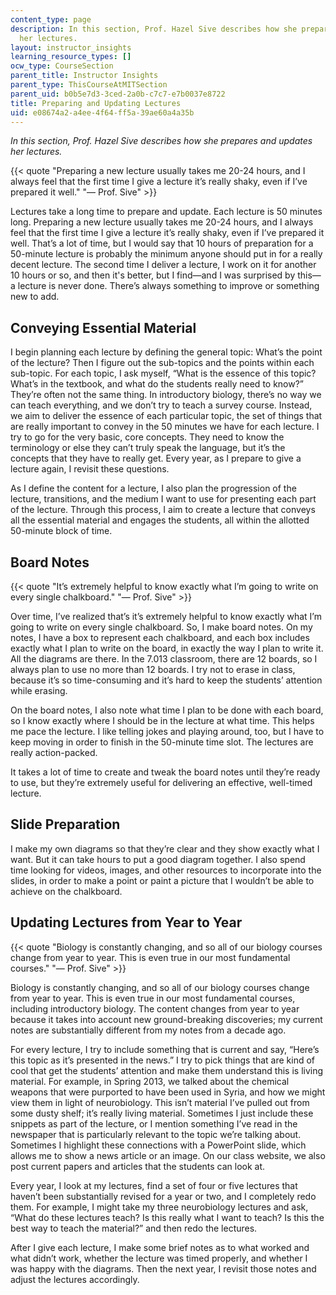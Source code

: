 ```yaml
---
content_type: page
description: In this section, Prof. Hazel Sive describes how she prepares and updates
  her lectures.
layout: instructor_insights
learning_resource_types: []
ocw_type: CourseSection
parent_title: Instructor Insights
parent_type: ThisCourseAtMITSection
parent_uid: b0b5e7d3-3ced-2a0b-c7c7-e7b0037e8722
title: Preparing and Updating Lectures
uid: e08674a2-a4ee-4f64-ff5a-39ae60a4a35b
---
```


_In this section, Prof. Hazel Sive describes how she prepares and updates her lectures._

{{< quote "Preparing a new lecture usually takes me 20-24 hours, and I always feel that the first time I give a lecture it’s really shaky, even if I’ve prepared it well." "— Prof. Sive" >}}

Lectures take a long time to prepare and update. Each lecture is 50 minutes long. Preparing a new lecture usually takes me 20-24 hours, and I always feel that the first time I give a lecture it’s really shaky, even if I’ve prepared it well. That’s a lot of time, but I would say that 10 hours of preparation for a 50-minute lecture is probably the minimum anyone should put in for a really decent lecture. The second time I deliver a lecture, I work on it for another 10 hours or so, and then it's better, but I find—and I was surprised by this—a lecture is never done. There’s always something to improve or something new to add.

Conveying Essential Material
----------------------------

I begin planning each lecture by defining the general topic: What’s the point of the lecture? Then I figure out the sub-topics and the points within each sub-topic. For each topic, I ask myself, “What is the essence of this topic? What’s in the textbook, and what do the students really need to know?” They’re often not the same thing. In introductory biology, there’s no way we can teach everything, and we don’t try to teach a survey course. Instead, we aim to deliver the essence of each particular topic, the set of things that are really important to convey in the 50 minutes we have for each lecture. I try to go for the very basic, core concepts. They need to know the terminology or else they can’t truly speak the language, but it’s the concepts that they have to really get. Every year, as I prepare to give a lecture again, I revisit these questions.

As I define the content for a lecture, I also plan the progression of the lecture, transitions, and the medium I want to use for presenting each part of the lecture. Through this process, I aim to create a lecture that conveys all the essential material and engages the students, all within the allotted 50-minute block of time.

Board Notes
-----------

{{< quote "It’s extremely helpful to know exactly what I’m going to write on every single chalkboard." "— Prof. Sive" >}}

Over time, I’ve realized that’s it’s extremely helpful to know exactly what I’m going to write on every single chalkboard. So, I make board notes. On my notes, I have a box to represent each chalkboard, and each box includes exactly what I plan to write on the board, in exactly the way I plan to write it. All the diagrams are there. In the 7.013 classroom, there are 12 boards, so I always plan to use no more than 12 boards. I try not to erase in class, because it’s so time-consuming and it’s hard to keep the students’ attention while erasing.

On the board notes, I also note what time I plan to be done with each board, so I know exactly where I should be in the lecture at what time. This helps me pace the lecture. I like telling jokes and playing around, too, but I have to keep moving in order to finish in the 50-minute time slot. The lectures are really action-packed.

It takes a lot of time to create and tweak the board notes until they’re ready to use, but they’re extremely useful for delivering an effective, well-timed lecture.

Slide Preparation
-----------------

I make my own diagrams so that they’re clear and they show exactly what I want. But it can take hours to put a good diagram together. I also spend time looking for videos, images, and other resources to incorporate into the slides, in order to make a point or paint a picture that I wouldn’t be able to achieve on the chalkboard.

Updating Lectures from Year to Year
-----------------------------------

{{< quote "Biology is constantly changing, and so all of our biology courses change from year to year. This is even true in our most fundamental courses." "— Prof. Sive" >}}

Biology is constantly changing, and so all of our biology courses change from year to year. This is even true in our most fundamental courses, including introductory biology. The content changes from year to year because it takes into account new ground-breaking discoveries; my current notes are substantially different from my notes from a decade ago.

For every lecture, I try to include something that is current and say, “Here’s this topic as it’s presented in the news.” I try to pick things that are kind of cool that get the students’ attention and make them understand this is living material. For example, in Spring 2013, we talked about the chemical weapons that were purported to have been used in Syria, and how we might view them in light of neurobiology. This isn’t material I’ve pulled out from some dusty shelf; it’s really living material. Sometimes I just include these snippets as part of the lecture, or I mention something I’ve read in the newspaper that is particularly relevant to the topic we’re talking about. Sometimes I highlight these connections with a PowerPoint slide, which allows me to show a news article or an image. On our class website, we also post current papers and articles that the students can look at.

Every year, I look at my lectures, find a set of four or five lectures that haven’t been substantially revised for a year or two, and I completely redo them. For example, I might take my three neurobiology lectures and ask, “What do these lectures teach? Is this really what I want to teach? Is this the best way to teach the material?” and then redo the lectures.

After I give each lecture, I make some brief notes as to what worked and what didn’t work, whether the lecture was timed properly, and whether I was happy with the diagrams. Then the next year, I revisit those notes and adjust the lectures accordingly.
